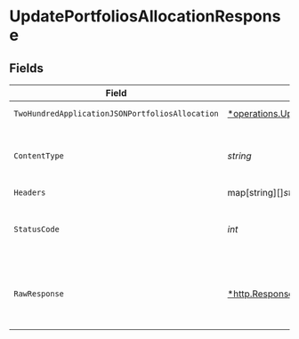 # UpdatePortfoliosAllocationResponse


## Fields

| Field                                                                                                                                   | Type                                                                                                                                    | Required                                                                                                                                | Description                                                                                                                             |
| --------------------------------------------------------------------------------------------------------------------------------------- | --------------------------------------------------------------------------------------------------------------------------------------- | --------------------------------------------------------------------------------------------------------------------------------------- | --------------------------------------------------------------------------------------------------------------------------------------- |
| `TwoHundredApplicationJSONPortfoliosAllocation`                                                                                         | [*operations.UpdatePortfoliosAllocationPortfoliosAllocation](../../models/operations/updateportfoliosallocationportfoliosallocation.md) | :heavy_minus_sign:                                                                                                                      | Portfolios allocation                                                                                                                   |
| `ContentType`                                                                                                                           | *string*                                                                                                                                | :heavy_check_mark:                                                                                                                      | HTTP response content type for this operation                                                                                           |
| `Headers`                                                                                                                               | map[string][]*string*                                                                                                                   | :heavy_minus_sign:                                                                                                                      | N/A                                                                                                                                     |
| `StatusCode`                                                                                                                            | *int*                                                                                                                                   | :heavy_check_mark:                                                                                                                      | HTTP response status code for this operation                                                                                            |
| `RawResponse`                                                                                                                           | [*http.Response](https://pkg.go.dev/net/http#Response)                                                                                  | :heavy_minus_sign:                                                                                                                      | Raw HTTP response; suitable for custom response parsing                                                                                 |